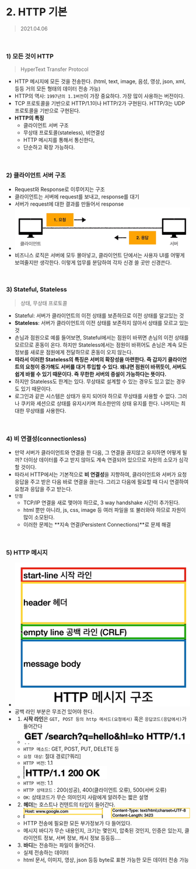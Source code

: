 # 2. HTTP 기본

> 2021.04.06

<br>

### 1) 모든 것이 HTTP

> HyperText Transfer Protocol

- HTTP 메시지에 모든 것을 전송한다. (html, text, image, 음성, 영상, json, xml, 등등 거의 모든 형태의 데이터 전송 가능)
- HTTP의 역사: `1997년의 1.1버전`이 가장 중요하다. 가장 많이 사용하는 버전이다.
- TCP 프로토콜을 기반으로 HTTP/1.1이나 HTTP/2가 구현된다. HTTP/3는 UDP 프로토콜을 기반으로 구현된다.
- **HTTP의 특징**
  - 클라이언트 서버 구조
  - 무상태 프로토콜(stateless), 비연결성
  - HTTP 메시지를 통해서 통신한다,
  - 단순하고 확장 가능하다.

<br>

### 2) 클라이언트 서버 구조

- Request와 Response로 이루어지는 구조
- 클라이언트는 서버에 request를 보내고, response를 대기
- 서버가 request에 대한 결과를 만들어서 response
- ![image-20210406214928513](02_HTTP기본.assets/image-20210406214928513.png)
- 비즈니스 로직은 서버에 모두 몰아넣고, 클라이언트 단에서는 사용자 UI를 어떻게 보여줄지만 생각한다. 이렇게 업무를 분담하여 각자 신경 쓸 곳만 신경쓴다.

<br>

### 3) Stateful, Stateless

> 상태, 무상태 프로토콜

- Stateful: 서버가 클라이언트의 이전 상태를 보존하므로 이전 상태를 알고있는 것
- **Stateless**: 서버가 클라이언트의 이전 상태를 보존하지 않아서 상태를 모르고 있는 것
- 손님과 점원으로 예를 들어보면, Stateful에서는 점원이 바뀌면 손님의 이전 상태를 모르므로 혼동이 온다.
  하지만 Stateless에서는 점원이 바뀌어도 손님은 계속 모든 정보를 새로운 점원에게 전달하므로 혼동이 오지 않는다.
- **따라서 이러한 Stateless의 특징은 서버의 확장성을 마련한다. 즉 갑자기 클라이언트의 요청이 증가해도 서버를 대거 투입할 수 있다. 왜냐면 점원이 바뀌듯이, 서버도 쉽게 바뀔 수 있기 때문이다. 즉 무한한 서버의 증설이 가능하다는 뜻이다.**
- 하지만 Stateless도 한계는 있다. 무상태로 설계할 수 있는 경우도 있고 없는 경우도 있기 때문이다.
- 로그인과 같은 시스템은 상태가 유지 되어야 하므로 무상태를 사용할 수 없다. 그러나 쿠키와 세션으로 상태를 유지시키며 최소한만의 상태 유지를 한다. 나머지는 최대한 무상태를 사용한다.

<br>

### 4) 비 연결성(connectionless)

- 만약 서버가 클라이언트와 연결을 한 다음, 그 연결을 끊지않고 유지하면 어떻게 될까? 더이상 데이터를 주고 받지 않아도 계속 연결되어 있으므로 자원의 소모가 심각할 것이다.
- 따라서 HTTP에서는 기본적으로 **비 연결성**을 지향하여, 클라이언트와 서버가 요청 응답을 주고 받은 다음 바로 연결을 끊는다. 그리고 다음에 필요할 때 다시 연결하여 요청과 응답을 주고 받는다.
- `단점`
  - TCP/IP 연결을 새로 맺어야 하므로, 3 way handshake 시간이 추가된다.
  - html 뿐만 아니라, js, css, image 등 여러 파일을 또 불러와야 하므로 자원이 많이 소모된다.
  - 이러한 문제는 **지속 연결(Persistent Connections)**로 문제 해결 

<br>

### 5) HTTP 메시지

- ![image-20210406221628824](02_HTTP기본.assets/image-20210406221628824.png)
- 공백 라인 부분은 무조건 있어야 한다.
- 1) **시작 라인**은 `GET, POST 등의 http 메서드(요청에서)` 혹은 `응답코드(응답에서)`가 들어간다
  - ![image-20210406221814799](02_HTTP기본.assets/image-20210406221814799.png)
  - `HTTP 메소드`: GET, POST, PUT, DELETE 등
  - `요청 대상`: 절대 경로[?쿼리]
  - `HTTP 버전`: 1.1
  - ![image-20210406222001909](02_HTTP기본.assets/image-20210406222001909.png)
  - `HTTP 버전`: 1.1
  - `HTTP 상태코드` : 200(성공), 400(클라이언트 오류), 500(서버 오류)
  - `OK`: 상태코드가 무슨 의미인지 사람에게 알려주는 짧은 설명
- 2) **헤더**는 호스트나 컨텐트의 타입이 들어간다.
  - ![image-20210406222115350](02_HTTP기본.assets/image-20210406222115350.png)
  - HTTP 전송에 필요한 모든 부가정보가 다 들어있다.
  - 메시지 바디가 무슨 내용인지, 크기는 몇인지, 압축된 것인지, 인증은 있는지, 클라이언트 정보, 서버 정보, 캐시 정보 등등등....
- 3) **바디**는 전송하는 파일이 들어간다.
  - 실제 전송하는 데이터
  - html 문서, 이미지, 영상, json 등등 byte로 표현 가능한 모든 데이터 전송 가능

